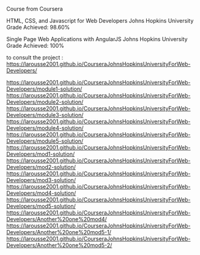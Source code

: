 Course from Coursera


HTML, CSS, and Javascript for Web Developers
Johns Hopkins University
Grade Achieved: 98.60%

Single Page Web Applications with AngularJS
Johns Hopkins University
Grade Achieved: 100%

to consult the project :
https://larousse2001.github.io/CourseraJohnsHopkinsUniversityForWeb-Developers/

https://larousse2001.github.io/CourseraJohnsHopkinsUniversityForWeb-Developers/module1-solution/
https://larousse2001.github.io/CourseraJohnsHopkinsUniversityForWeb-Developers/module2-solution/
https://larousse2001.github.io/CourseraJohnsHopkinsUniversityForWeb-Developers/module3-solution/
https://larousse2001.github.io/CourseraJohnsHopkinsUniversityForWeb-Developers/module4-solution/
https://larousse2001.github.io/CourseraJohnsHopkinsUniversityForWeb-Developers/module5-solution/
https://larousse2001.github.io/CourseraJohnsHopkinsUniversityForWeb-Developers/mod1-solution/
https://larousse2001.github.io/CourseraJohnsHopkinsUniversityForWeb-Developers/mod2-solution/
https://larousse2001.github.io/CourseraJohnsHopkinsUniversityForWeb-Developers/mod3-solution/
https://larousse2001.github.io/CourseraJohnsHopkinsUniversityForWeb-Developers/mod4-solution/
https://larousse2001.github.io/CourseraJohnsHopkinsUniversityForWeb-Developers/mod5-solution/
https://larousse2001.github.io/CourseraJohnsHopkinsUniversityForWeb-Developers/Another%20one%20mod4/
https://larousse2001.github.io/CourseraJohnsHopkinsUniversityForWeb-Developers/Another%20one%20mod5-1/
https://larousse2001.github.io/CourseraJohnsHopkinsUniversityForWeb-Developers/Another%20one%20mod5-2/
